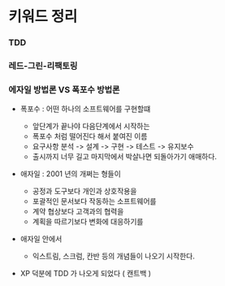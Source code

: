 # 키워드 정리

### TDD
### 레드-그린-리팩토링

### 에자일 방법론 VS 폭포수 방법론
- 폭포수 : 어떤 하나의 소프트웨어를 구현할떄
  - 앞단계가 끝나야 다음단계에서 시작하는
  - 폭포수 처럼 떨어진다 해서 붙여진 이름
  - 요구사항 분석 -> 설계 -> 구현 -> 테스트 -> 유지보수
  - 출시까지 너무 길고 마지막에서 박살나면 되돌아가기 애매하다.
- 애자일 : 2001 년의 개쩌는 형들이
  - 공정과 도구보다 개인과 상호작용을
  - 포괄적인 문서보다 작동하는 소프트웨어를
  - 계약 협상보다 고객과의 협력을
  - 계획을 따르기보다 변화에 대응하기를

- 애자일 안에서
  - 익스트림, 스크럼, 칸반 등의 개념들이 나오기 시작한다.
- XP 덕분에 TDD 가 나오게 되었다 ( 캔트백 )
